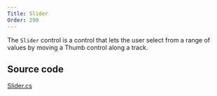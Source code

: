 ```yaml
---
Title: Slider
Order: 290
---
```

The `Slider` control is a control that lets the user select from a range of values by moving a Thumb control along a track.

## Source code
[Slider.cs](https://github.com/AvaloniaUI/Avalonia/blob/master/src/Avalonia.Controls/Slider.cs)
